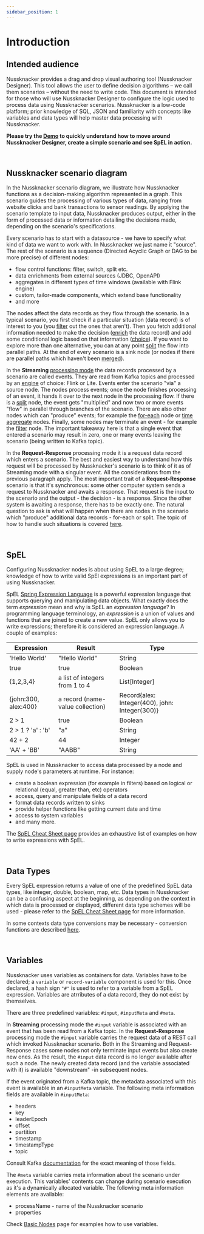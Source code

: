```yaml
---
sidebar_position: 1
---
```


# Introduction

## Intended audience

Nussknacker provides a drag and drop visual authoring tool (Nussknacker Designer). This tool allows the user to define decision algorithms – we call them scenarios – without the need to write code. This document is intended for those who will use Nussknacker Designer to configure the logic used to process data using Nussknacker scenarios. Nussknacker is a low-code platform; prior knowledge of SQL, JSON and familiarity with concepts like variables and data types will help master data processing with Nussknacker. 

**Please try the [Demo](/quickstart/demo) to quickly understand how to move around Nussknacker Designer, create a simple scenario and see SpEL in action.**

&nbsp;
## Nussknacker scenario diagram

In the Nussknacker scenario diagram, we illustrate how Nussknacker functions as a decision-making algorithm represented in a graph. This scenario guides the processing of various types of data, ranging from website clicks and bank transactions to sensor readings. By applying the scenario template to input data, Nussknacker produces output, either in the form of processed data or information detailing the decisions made, depending on the scenario's specifications.

Every scenario has to start with a datasource - we have to specify what kind of data we want to work with. In Nussknacker we just name it "source". The rest of the scenario is a sequence (Directed Acyclic Graph or DAG to be more precise) of different nodes:
- flow control functions: filter, switch, split etc.
- data enrichments from external sources (JDBC, OpenAPI)
- aggregates in different types of time windows (available with Flink engine)
- custom, tailor-made components, which extend base functionality
- and more

The nodes affect the data records as they flow through the scenario. In a typical scenario, you first check if a particular situation (data record) is of interest to you (you [filter](./BasicNodes.md#filter) out the ones that aren't). Then you fetch additional information needed to make the decision ([enrich](./Enrichers.md) the data record) and add some conditional logic based on that information ([choice](./BasicNodes.md#choice)). If you want to explore more than one alternative, you can at any point [split](./BasicNodes.md#split) the flow into parallel paths. At the end of every scenario is a sink node (or nodes if there are parallel paths which haven't been [merged](./BasicNodes.md#union)). 

In the **Streaming** [processing mode](../about/ProcessingModes) the data records processed by a scenario are called events. They are read from Kafka topics and processed by an [engine](/about/engines/) of choice: Flink or Lite. Events enter the scenario "via" a source node. The nodes process events; once the node finishes processing of an event, it hands it over to the next node in the processing flow. If there is a [split](./BasicNodes.md#split) node, the event gets "multiplied" and now two or more events "flow" in parallel through branches of the scenario.  There are also other nodes which can "produce" events; for example the [for-each](./BasicNodes.md#foreach) node or [time aggregate](AggregatesInTimeWindows.md) nodes. Finally, some nodes may terminate an event - for example the [filter](./BasicNodes.md#filter) node. The important takeaway here is that a single event that entered a scenario may result in zero, one or many events leaving the scenario (being written to Kafka topic).

In the **Request-Response** processing mode it is a request data record which enters a scenario. The best and easiest way to understand how this request will be processed by Nussknacker's scenario is to think of it as of Streaming mode with a singular event. All the considerations from the previous paragraph apply. The most important trait of a **Request-Response** scenario is that it's synchronous: some other computer system sends a request to Nussknacker and awaits a response. That request is the input to the scenario and the output - the decision - is a response. Since the other system is awaiting a response, there has to be exactly one. The natural question to ask is what will happen when there are nodes in the scenario which "produce" additional data records - for-each or split. The topic of how to handle such situations is covered  [here](RRDataSourcesAndSinks.md#scenario-response-in-scenarios-with-split-and-for-each-nodes). 

&nbsp;
## SpEL

Configuring Nussknacker nodes is about using SpEL to a large degree; knowledge of how to write valid SpEl expressions is an important part of using Nussknacker.

SpEL [Spring Expression Language](https://docs.spring.io/spring-framework/docs/3.2.x/spring-framework-reference/html/expressions.html) is a powerful expression language that supports querying and manipulating data objects. What exactly does the term _expression_ mean and why is SpEL an _expression language_? In programming language terminology, an _expression_ is a union of values and functions that are joined to create a new value. SpEL only allows you to write expressions; therefore it is considered an expression language. A couple of examples:

| Expression           | Result                           | Type                 |
| ------------         | --------                         | --------             |
| 'Hello World'        | "Hello World"                    | String               |
| true                 | true                             | Boolean              |
| {1,2,3,4}            | a list of integers from 1 to 4   | List[Integer]        |
| {john:300, alex:400} | a record (name-value collection) | Record{alex: Integer(400), john: Integer(300)} |
| 2 > 1                | true                             | Boolean              |
| 2 > 1 ? 'a' : 'b'    | "a"                              | String               |
| 42 + 2               | 44                               | Integer              |
| 'AA' + 'BB'          | "AABB"                           | String               |

SpEL is used in Nussknacker to access data processed by a node and supply node's parameters at runtime. For instance:


* create a boolean expression (for example in filters) based on logical or relational (equal, greater than, etc) operators
* access, query and manipulate fields of a data record
* format data records written to sinks
* provide helper functions like getting current date and time 
* access to system variables
* and many more.

The [SpEL Cheat Sheet page](Spel.md)  provides an exhaustive list of examples on how to write expressions with SpEL.

&nbsp;
## Data Types

Every SpEL expression returns a value of one of the predefined SpEL data types, like integer, double, boolean, map, etc. Data types in Nussknacker can be a confusing aspect at the beginning, as depending on the context in which data is processed or displayed, different data type schemes will be used - please refer to the [SpEL Cheat Sheet page](Spel.md#data-types-and-structures) for more information. 

In some contexts data type conversions may be necessary - conversion functions are described [here](Spel.md#type-conversions).

&nbsp;
## Variables

Nussknacker uses variables as containers for data. Variables have to be declared; a `variable` or `record-variable` component is used for this. Once declared, a hash sign `"#"` is used to refer to a variable from a SpEL expression. Variables are atrributes of a data record, they do not exist by themselves. 

There are three predefined variables: `#input`, `#inputMeta` and `#meta`. 

In **Streaming** processing mode the `#input` variable is associated with an event that has been read from a Kafka topic. In the **Request-Response** processing mode the `#input` variable carries the request data of a REST call which invoked Nussknacker scenario. Both in the Streaming and Request-Response cases some nodes not only terminate input events but also create new ones. As the result, the `#input` data record is no longer available after such a node. The newly created data record (and the variable associated with it) is available "downstream" -in subsequent nodes. 


If the event originated from a Kafka topic, the metadata associated with this event is available in an `#inputMeta` variable. The following meta information fields are available in `#inputMeta`:
* headers
* key
* leaderEpoch
* offset
* partition
* timestamp 
* timestampType 
* topic 


Consult Kafka [documentation](https://kafka.apache.org/33/javadoc/org/apache/kafka/clients/consumer/ConsumerRecord.html) for the exact meaning of those fields. 

The `#meta` variable carries meta information about the scenario under execution. This variables' contents can change during scenario execution as it's a dynamically allocated variable. The following meta information elements are available:

* processName - name of the Nussknacker scenario
* properties  

Check [Basic Nodes](BasicNodes.md#variable) page for examples how to use variables. 

&nbsp;

